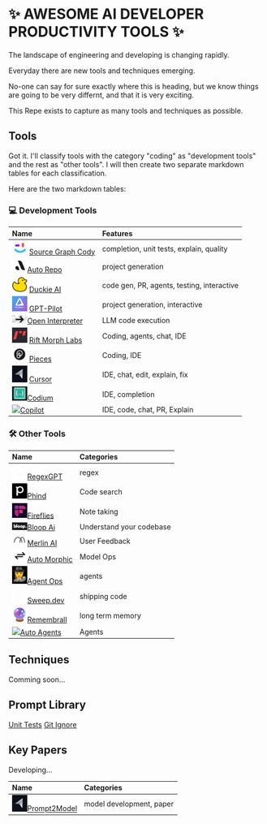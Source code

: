 # ✨ AWESOME AI DEVELOPER PRODUCTIVITY TOOLS ✨


The landscape of engineering and developing is changing rapidly.

Everyday there are new tools and techniques emerging.

No-one can say for sure exactly where this is heading, but we know things are going to be very differnt, and that it is very exciting.

This Repe exists to capture as many tools and techniques as possible.


## Tools

Got it. I'll classify tools with the category "coding" as "development tools" and the rest as "other tools". I will then create two separate markdown tables for each classification.

Here are the two markdown tables:

### 💻 Development Tools

| Name                                                                                                      | Features                                   |
| :-------------------------------------------------------------------------------------------------------- | :----------------------------------------- |
| <img src="images/logos/cody.png" width="30"> [Source Graph Cody](https://sourcegraph.com/cody)            | completion, unit tests, explain, quality   |
| <img src="images/logos/auto-repo.png" width="30">[Auto Repo](https://autorepo.io/)                        | project generation                         |
| <img src="images/logos/logo_duck.png" width="30"> [Duckie AI](https://duckie.ai/)                         | code gen, PR, agents, testing, interactive |
| <img src="images/logos/pythagoria.jpg" width="30"> [GPT-Pilot](https://github.com/Pythagora-io/gpt-pilot) | project generation, interactive            |
| <img src="images/logos/openinterpreter.jpg" width="30">[Open Interpreter](https://openinterpreter.com/)   | LLM code execution                         |
| <img src="images/logos/rift.png" width="30"> [Rift Morph Labs](https://t.co/OUV4vcBKlb)                   | Coding, agents, chat, IDE                  |
| <img src="images/logos/pieces.png" width="30"> [Pieces](https://pieces.app/)                              | Coding, IDE                                |
| <img src="images/logos/cursor.png" width="30"> [Cursor](https://cursor.so/)                               | IDE, chat, edit, explain, fix              |
| <img src="images/logos/codium.png" width="30">[Codium](https://codeium.com/)                              | IDE, completion                            |
| <img src="images/logos/copilot.png" width="30">[Copilot](https://github.com/features/copilot)             | IDE, code, chat, PR, Explain               |

### 🛠️ Other Tools

| Name                                                                                               | Categories               |
| :------------------------------------------------------------------------------------------------- | :----------------------- |
| <img src="images/logos/regexgpt.png" width="30">[RegexGPT](https://regexgpt.app/)                  | regex                    |
| <img src="images/logos/phind.svg" width="30">[Phind](https://www.phind.com/)                       | Code search              |
| <img src="images/logos/fireflies.png" width="30">[Fireflies](https://fireflies.ai/)                | Note taking              |
| <img src="images/logos/bloop.png" width="30">[Bloop Ai](https://bloop.ai)                          | Understand your codebase |
| <img src="images/logos/merlin.png" width="30">[Merlin AI](https://talktomerlin.com/)               | User Feedback            |
| <img src="images/logos/auto-morphic.png" width="30">[Auto Morphic](https://automorphic.ai/)        | Model Ops                |
| <img src="images/logos/agent-ops.png" width="30">[Agent Ops](https://www.agentops.ai/)             | agents                   |
| <img src="images/logos/sweep.png" width="30">[Sweep.dev](https://sweep.dev/)                       | shipping code            |
| <img src="images/logos/remembrall.webp" width="30">[Remembrall](https://remembrall.dev)            | long term memory         |
| <img src="images/logos/autoagents" width="30">[Auto Agents](https://github.com/AutoLLM/AutoAgents) | Agents                   |



## Techniques


Comming soon...


## Prompt Library

[Unit Tests](prompts/unit-tests.md) 
[Git Ignore](prompts/git-ignore.md)   


## Key Papers

Developing...

| Name                                                                                              | Categories               |
| :------------------------------------------------------------------------------------------------ | :----------------------- |
| <img src="images/logos/cursor.png" width="30">[Prompt2Model](https://arxiv.org/pdf/2308.12261v1/) | model development, paper |